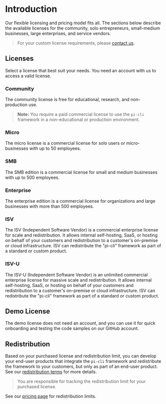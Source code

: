 # Introduction
Our flexible licensing and pricing model fits all. The sections below describe the available licenses for the community, solo entrepreneurs, small-medium businesses, large enterprises, and service vendors.

> For your custom license requirements, please [contact us](https://www.perpetualintelligence.com/support).

## Licenses
Select a license that best suit your needs. You need an account with us to access a valid license.

### Community
The community license is free for educational, research, and non-production use. 

> **Note:** You require a paid commercial license to use the `pi-cli` framework in a non-educational or production environment. 

### Micro
The micro license is a commercial license for solo users or micro-businesses with up to 50 employees. 

### SMB
The SMB edition is a commercial license for small and medium businesses with up to 500 employees.

### Enterprise
The enterprise edition is a commercial license for organizations and large businesses with more than 500 employees.

### ISV
The ISV (Independent Software Vendor) is a commercial enterprise license for scale and redistribution. It allows internal self-hosting, SaaS, or hosting on behalf of your customers and redistribution to a customer's on-premise or cloud infrastructure. ISV can redistribute the "pi-cli" framework as part of a standard or custom product.

### ISV-U
The ISV-U (Independent Software Vendor) is an unlimited commercial enterprise license for massive scale and redistribution. It allows internal self-hosting, SaaS, or hosting on behalf of your customers and redistribution to a customer's on-premise or cloud infrastructure. ISV can redistribute the "pi-cli" framework as part of a standard or custom product.

## Demo License
The demo license does not need an account, and you can use it for quick onboarding and testing the code samples on our GitHub account.

## Redistribution
Based on your purchased license and redistribution limit, you can develop your end-user products that integrate the `pi-cli` framework and redistribute the framework to your customers, but only as part of an end-user product. See our [redistribution terms](https://terms.perpetualintelligence.com/articles/redistribution.html) for more details.

> You are responsible for tracking the redistribution limit for your purchased license.

See our [pricing page](https://perpetualintelligence/products/picli#pricing) for redistribution limits.

